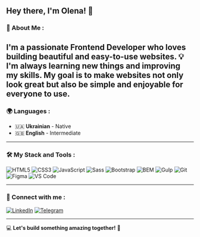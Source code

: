 ## Hey there, I'm Olena! 👋

### 🚀 About Me :
I'm a passionate **Frontend Developer** who loves building beautiful and easy-to-use websites.
💡 I'm always learning new things and improving my skills. My goal is to make websites not only look great but also be simple and enjoyable for everyone to use.
---

### 🌍 Languages :
- 🇺🇦 **Ukrainian** - Native  
- 🇬🇧 **English** - Intermediate  

---

### 🛠 My Stack and Tools :

![HTML5](https://img.shields.io/badge/HTML5-E34F26?style=for-the-badge&logo=html5&logoColor=white)
![CSS3](https://img.shields.io/badge/CSS3-1572B6?style=for-the-badge&logo=css3&logoColor=white)
![JavaScript](https://img.shields.io/badge/JavaScript-F7DF1E?style=for-the-badge&logo=javascript&logoColor=black)
![Sass](https://img.shields.io/badge/Sass-CC6699?style=for-the-badge&logo=sass&logoColor=white)
![Bootstrap](https://img.shields.io/badge/Bootstrap-7952B3?style=for-the-badge&logo=bootstrap&logoColor=white)
![BEM](https://img.shields.io/badge/BEM-000000?style=for-the-badge&logo=bem&logoColor=white)
![Gulp](https://img.shields.io/badge/Gulp-CF4647?style=for-the-badge&logo=gulp&logoColor=white)
![Git](https://img.shields.io/badge/Git-F05032?style=for-the-badge&logo=git&logoColor=white)
![Figma](https://img.shields.io/badge/Figma-F24E1E?style=for-the-badge&logo=figma&logoColor=white)
![VS Code](https://img.shields.io/badge/VS%20Code-007ACC?style=for-the-badge&logo=visual-studio-code&logoColor=white)

---


### 🔗 Connect with me :
[![LinkedIn]([https://img.shields.io/badge/LinkedIn-0077B5?style=for-the-badge&logo=linkedin&logoColor=white)](https://linkedin.com/in/yourprofile](https://www.linkedin.com/in/olena-zlotarenchuk-835139195/))
[![Telegram]([https://img.shields.io/badge/Telegram-26A5E4?style=for-the-badge&logo=telegram&logoColor=white)](https://t.me/yourusername](https://t.me/olena_zlot))

---

💻 **Let's build something amazing together!** 🚀
